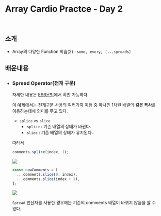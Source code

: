 # Array Cardio Practce - Day 2

<br>

## 소개

- Array의 다양한 Function 학습(2) : `some, every, [...spreads]`

## 배운내용

- ### Spread Operator(전개 구문)

  자세한 내용은 [ES6문법](./../../StudyNote/js/Subject.md/es6.md)에서 확인 가능하다.

  이 예제에서는 전개구문 사용의 여러가지 이점 중 하나인 1차원 배열의 **깊은 복사**를 이용하는데에 의미를 두고 있다.

  - `splice` vs `slice`
    - `splice` : 기존 배열의 상태가 바뀐다.
    - `slice` : 기존 배열의 상태가 유지된다.

  따라서

  ```js
  comments.splice(index, 1);
  ```

    <img src="https://i.postimg.cc/HLG1mx8L/image.png">

  ```js
  const newComments = [
    ...comments.slice(0, index),
    ...comments.slice(index + 1),
  ];
  ```

    <img src="https://i.postimg.cc/C1qNghDw/image.png">

  `Spread` 연산자를 사용한 경우에는 기존의 comments 배열이 바뀌지 않음을 알 수 있다.
